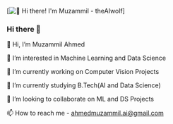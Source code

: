 [<img src="https://github.com/theAIwolf/theAIwolf/blob/main/intro.gif" alt="👋 Hi there! I'm Muzammil - theAIwolf" title="👋 Hi there! I'm Muzammil - theAIwolf"/>]

### Hi there 👋
👋 Hi, I’m Muzammil Ahmed

👀 I’m interested in Machine Learning and Data Science

🔭 I’m currently working on Computer Vision Projects

🌱 I’m currently studying B.Tech(AI and Data Science)

💞️ I’m looking to collaborate on ML and DS Projects

📫 How to reach me - ahmedmuzammil.ai@gmail.com

<!--
**theAIwolf/theAIwolf** is a ✨ _special_ ✨ repository because its `README.md` (this file) appears on your GitHub profile.

Here are some ideas to get you started:

- 🔭 I’m currently working on ...
- 🌱 I’m currently learning ...
- 👯 I’m looking to collaborate on ...
- 🤔 I’m looking for help with ...
- 💬 Ask me about ...
- 📫 How to reach me: ...
- 😄 Pronouns: ...
- ⚡ Fun fact: ...
-->
